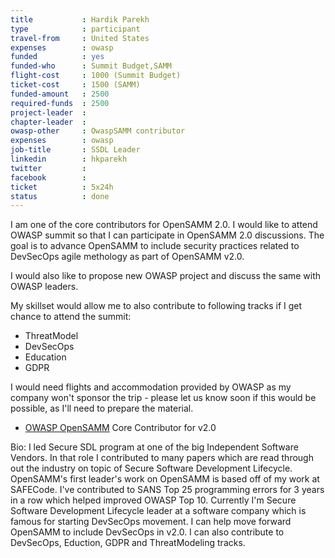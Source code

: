 ```yaml
---
title           : Hardik Parekh
type            : participant
travel-from     : United States
expenses        : owasp
funded          : yes
funded-who      : Summit Budget,SAMM
flight-cost     : 1000 (Summit Budget)
ticket-cost     : 1500 (SAMM)
funded-amount   : 2500
required-funds  : 2500
project-leader  :
chapter-leader  :
owasp-other     : OwaspSAMM contributor
expenses        : owasp
job-title       : SSDL Leader
linkedin        : hkparekh
twitter         :
facebook        :
ticket          : 5x24h
status          : done
---
```


I am one of the core contributors for OpenSAMM 2.0. I would like to attend OWASP summit so that I can participate in OpenSAMM 2.0 discussions.
The goal is to advance OpenSAMM to include security practices related to DevSecOps agile methology as part of OpenSAMM v2.0. 

I would also like to propose new OWASP project and discuss the same with OWASP leaders.

My skillset would allow me to also contribute to following tracks if I get chance to attend the summit:

- ThreatModel
- DevSecOps
- Education
- GDPR

I would need flights and accommodation provided by OWASP as my company won't sponsor the trip - please let us know soon if this would be possible, as I'll need to prepare the material.

* [OWASP OpenSAMM](https://www.owasp.org/index.php/OWASP_SAMM_Project) Core Contributor for v2.0

Bio: I led Secure SDL program at one of the big Independent Software Vendors. In that role I contributed to many papers which are read through out the industry on topic of Secure Software Development Lifecycle. OpenSAMM's first leader's work on OpenSAMM is based off of my work at SAFECode. I've contributed to SANS Top 25 programming errors for 3 years in a row which helped improved OWASP Top 10. Currently I'm Secure Software Development Lifecycle leader at a software company which is famous for starting DevSecOps movement. I can help move forward OpenSAMM to include DevSecOps in v2.0. I can also contribute to DevSecOps, Eduction, GDPR and ThreatModeling tracks.
